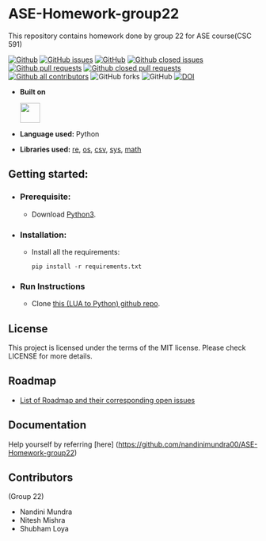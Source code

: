 # ASE-Homework-group22

This repository contains homework done by group 22 for ASE course(CSC 591)

[![Github](https://img.shields.io/badge/language-python-red.svg)](https://www.python.org/downloads/)
[![GitHub issues](https://img.shields.io/github/issues-raw/nandinimundra00/ASE-Homework-group22)](https://github.com/nandinimundra00/ASE-Homework-group22/issues)
[![GitHub](https://img.shields.io/github/license/nandinimundra00/ASE-Homework-group22)](https://github.com/nandinimundra00/ASE-Homework-group22/blob/main/LICENSE.md)
[![Github closed issues](https://img.shields.io/github/issues-closed-raw/nandinimundra00/ASE-Homework-group22)](https://github.com/nandinimundra00/ASE-Homework-group22/issues?q=is%3Aissue+is%3Aclosed)
[![Github pull requests](https://img.shields.io/github/issues-pr/nandinimundra00/ASE-Homework-group22?color=red)](https://github.com/nandinimundra00/ASE-Homework-group22/pulls)
[![Github closed pull requests](https://img.shields.io/github/issues-pr-closed/nandinimundra00/ASE-Homework-group22?color=blue)](https://github.com/nandinimundra00/ASE-Homework-group22/pulls?q=is%3Apr+is%3Aclosed)
[![Github all contributors](https://img.shields.io/github/contributors/nandinimundra00/ASE-Homework-group22?color=green)](https://github.com/nandinimundra00/ASE-Homework-group22/graphs/contributors)
![GitHub forks](https://img.shields.io/github/forks/nandinimundra00/ASE-Homework-group22?style=social)
![GitHub](https://img.shields.io/github/license/nandinimundra00/ASE-Homework-group22)
[![DOI](https://zenodo.org/badge/588330354.svg)](https://zenodo.org/badge/latestdoi/588330354)


<!-- ## Objective? -->

<!-- Converting a LUA based system into python based library.. -->


- **Built on**

  <img src="https://upload.wikimedia.org/wikipedia/commons/c/c3/Python-logo-notext.svg" width="40" height="40" />

- **Language used:** Python
- **Libraries used:** [re](https://docs.python.org/3/library/re.html), [os](https://docs.python.org/3/library/os.html), [csv](https://docs.python.org/3/library/csv.html), [sys](https://docs.python.org/3/library/sys.html), [math](https://docs.python.org/3/library/math.html)

## Getting started:

  - ### Prerequisite:
    - Download [Python3](https://www.python.org/downloads/).

  - ### Installation:
    
    - Install all the requirements:

      `pip install -r requirements.txt`

  - ### Run Instructions

    - Clone [this (LUA to Python) github repo](https://github.com/nandinimundra00/ASE-Homework-group22).

## License
This project is licensed under the terms of the MIT license. Please check LICENSE for more details.

## Roadmap
  - [List of Roadmap and their corresponding open issues](https://github.com/nandinimundra00/ASE-Homework-group22/issues/)

## Documentation
Help yourself by referring [here] (https://github.com/nandinimundra00/ASE-Homework-group22)

## Contributors
(Group 22)

- Nandini Mundra<br/>
- Nitesh Mishra<br/>
- Shubham Loya<br/>

